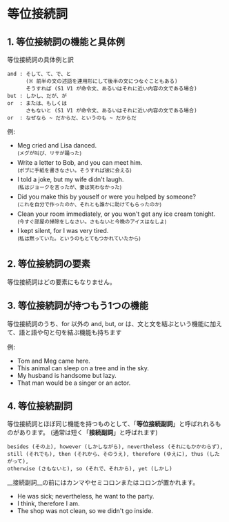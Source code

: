 # 等位接続詞
## 1. 等位接続詞の機能と具体例
等位接続詞の具体例と訳
```
and : そして、て、で、と
      (※ 前半の文の述語を連用形にして後半の文につなぐこともある)
      そうすれば (S1 V1 が命令文、あるいはそれに近い内容の文である場合)
but : しかし、だが、が
or  : または、もしくは
      さもないと (S1 V1 が命令文、あるいはそれに近い内容の文である場合)
or  : なぜなら ~ だからだ、というのも ~ だからだ
```

例:
- Meg cried and Lisa danced.  
  <sup>(メグが叫び、リサが踊った)</sup>
- Write a letter to Bob, and you can meet him.  
  <sup>(ボブに手紙を書きなさい。そうすれば彼に会える)</sup>
- I told a joke, but my wife didn't laugh.  
  <sup>(私はジョークを言ったが、妻は笑わなかった)</sup>
- Did you make this by youself or were you helped by someone?  
  <sup>(これを自分で作ったのか、それとも誰かに助けてもらったのか)</sup>
- Clean your room immediately, or you won't get any ice cream tonight.  
  <sup>(今すぐ部屋の掃除をしなさい。さもないと今晩のアイスはなしよ)</sup>
- I kept silent, for I was very tired.  
  <sup>(私は黙っていた。というのもとてもつかれていたから)</sup>

## 2. 等位接続詞の要素
等位接続詞はどの要素にもなりません。

## 3. 等位接続詞が持つもう1つの機能
等位接続詞のうち、for 以外の and, but, or は、文と文を結ぶという機能に加えて、語と語や句と句を結ぶ機能も持ちます

例:
- Tom and Meg came here.
- This animal can sleep on a tree and in the sky.
- My husband is handsome but lazy.
- That man would be a singer or an actor.

## 4. 等位接続副詞
等位接続詞とほぼ同じ機能を持つものとして、「__等位接続副詞__」と呼ばれれるものがあります。 
(通常は短く「__接続副詞__」と呼ばれます)
```
besides (その上), however (しかしながら), nevertheless (それにもかかわらず), 
still (それでも), then (それから、そのうえ), therefore (ゆえに), thus (したがって),
otherwise (さもないと), so (それで、それから), yet (しかし)
```
__接続副詞__の前にはカンマやセミコロンまたはコロンが置かれます。

- He was sick; nevertheless, he want to the party.
- I think, therefore I am.
- The shop was not clean, so we didn't go inside.

